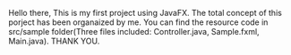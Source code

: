 Hello there,
This is my first project using JavaFX. The total concept of this porject has been organaized by me. You can find the resource code in src/sample folder(Three files included: Controller.java, Sample.fxml, Main.java). THANK YOU.
